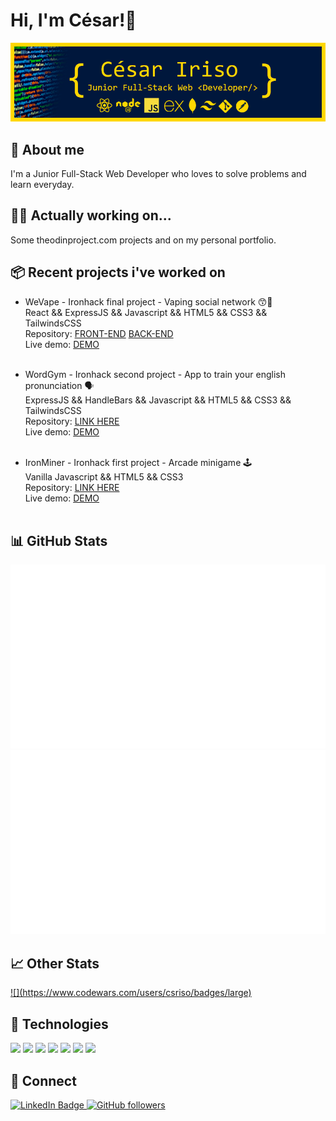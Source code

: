 # Hi, I'm César!👋

![](https://github.com/Csriso/Csriso/blob/main/banner1.png?raw=true)

## 🧑 About me

I'm a Junior Full-Stack Web Developer who loves to solve problems and learn everyday.

## 👨‍💻 Actually working on...

Some theodinproject.com projects and on my personal portfolio.

## 📦 Recent projects i've worked on

- WeVape - Ironhack final project - Vaping social network 😙💨<br>
  React && ExpressJS && Javascript && HTML5 && CSS3 && TailwindsCSS<br>
  Repository: <a href="https://github.com/Csriso/wevape-client">FRONT-END</a> <a href="https://github.com/Csriso/wevape-server">BACK-END</a><br>
  Live demo: <a href="https://wevape-ironhack.netlify.app/">DEMO</a><br><br>
- WordGym - Ironhack second project - App to train your english pronunciation 🗣️<br>
  ExpressJS && HandleBars && Javascript && HTML5 && CSS3 && TailwindsCSS<br>
  Repository: <a href="https://github.com/Csriso/word-gym">LINK HERE</a><br>
  Live demo: <a href="https://word-gym.herokuapp.com/">DEMO</a><br><br>

- IronMiner - Ironhack first project - Arcade minigame 🕹️<br>
  Vanilla Javascript && HTML5 && CSS3<br>
  Repository: <a href="https://github.com/Csriso/iron-miner">LINK HERE</a><br>
  Live demo: <a href="https://csriso.github.io/iron-miner/">DEMO</a><br><br>

## 📊 GitHub Stats

![](https://raw.githubusercontent.com/csriso/github-stats/master/generated/overview.svg#gh-dark-mode-only)
![](https://raw.githubusercontent.com/csriso/github-stats/master/generated/languages.svg#gh-dark-mode-only)

## 📈 Other Stats

<a href="https://www.codewars.com/users/csriso">
![](https://www.codewars.com/users/csriso/badges/large)
</a>

## 🔧 Technologies

![](https://camo.githubusercontent.com/751a9689ee78d223598375a6962910479def3babeb8033812f26b7e370d2bf66/68747470733a2f2f696d672e736869656c64732e696f2f62616467652f4a6176615363726970742d4637444631453f7374796c653d666f722d7468652d6261646765266c6162656c436f6c6f723d666666666666266c6f676f436f6c6f723d463744463145266c6f676f3d6a617661736372697074)
![](https://camo.githubusercontent.com/84a4532f24c560a34821d77b6f0ad8fd33acf6ba8d8086430ef1ba01cf1ff692/68747470733a2f2f696d672e736869656c64732e696f2f62616467652f52656163742d3631444146423f7374796c653d666f722d7468652d6261646765266c6162656c436f6c6f723d323032333241266c6f676f436f6c6f723d363144414642266c6f676f3d7265616374)
![](https://camo.githubusercontent.com/235a1e3a0488dbd4202ce678aa04a04281f5c4cecf58f554b13212d6cbfd8238/68747470733a2f2f696d672e736869656c64732e696f2f62616467652f4769742d4630353033323f7374796c653d666f722d7468652d6261646765266c6162656c436f6c6f723d463035303332266c6f676f436f6c6f723d666666666666266c6f676f3d676974)
![](https://camo.githubusercontent.com/ae51952f6c3ab947f1788316d09a9ddb460a07b1f9fe9a159e05e583138646f6/68747470733a2f2f696d672e736869656c64732e696f2f62616467652f4e6f64652e6a732d3333393933333f7374796c653d666f722d7468652d6261646765266c6162656c436f6c6f723d316532313232266c6f676f436f6c6f723d333339393333266c6f676f3d6e6f64652d646f742d6a73)
![](https://camo.githubusercontent.com/fbfa53e393053fe6aa712057926cbb87b4a4e33d6e7d8a9c81d135863679112c/68747470733a2f2f696d672e736869656c64732e696f2f62616467652f506f7765725368656c6c2d3533393146453f7374796c653d666f722d7468652d6261646765266c6162656c436f6c6f723d666666666666266c6f676f436f6c6f723d353339314645266c6f676f3d706f7765727368656c6c)
![](https://camo.githubusercontent.com/03c29c2856244c5626944c9e2b1ed107601494d2231f70e4724dd0687eeb9f23/68747470733a2f2f696d672e736869656c64732e696f2f62616467652f4769744875622d6666666666663f7374796c653d666f722d7468652d6261646765266c6162656c436f6c6f723d313831373137266c6f676f436f6c6f723d666666666666266c6f676f3d676974687562)
![](https://camo.githubusercontent.com/8ae461ae6f2a2b25f67759207b9ea1c563ef7a7ecb2e7caef371014b9db16bf5/68747470733a2f2f696d672e736869656c64732e696f2f62616467652f446973636f72642d3538363546323f7374796c653d666f722d7468652d6261646765266c6162656c436f6c6f723d353836354632266c6f676f436f6c6f723d666666666666266c6f676f3d646973636f7264)

## 🔗 Connect

<div id="badges">
  <a href="https://www.linkedin.com/in/cesar-iriso/">
    <img src="https://img.shields.io/badge/LinkedIn-blue?style=for-the-badge&logo=linkedin&logoColor=white" alt="LinkedIn Badge"/>
  </a>
  <a href="https://github.com/Csriso/Csriso">
    <img alt="GitHub followers" src="https://img.shields.io/github/followers/csriso?style=social">
  </a>
</div>

<!--
**Csriso/Csriso** is a ✨ _special_ ✨ repository because its `README.md` (this file) appears on your GitHub profile.

Here are some ideas to get you started:

- 🔭 I’m currently working on ...
- 🌱 I’m currently learning ...
- 👯 I’m looking to collaborate on ...
- 🤔 I’m looking for help with ...
- 💬 Ask me about ...
- 📫 How to reach me: ...
- 😄 Pronouns: ...
- ⚡ Fun fact: ...
-->
